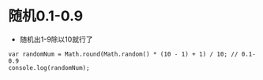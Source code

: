 # 随机0.1-0.9
* 随机出1-9除以10就行了
```
var randomNum = Math.round(Math.random() * (10 - 1) + 1) / 10; // 0.1-0.9
console.log(randomNum);
```
